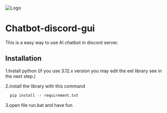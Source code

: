 
![Logo](https://cdn.discordapp.com/attachments/1169126665935405126/1220334063626358814/logo.png?ex=660e8fa9&is=65fc1aa9&hm=bddc97c91b2fc5adb823b62d6ea8627037f91dd50f025c255a399046f9e8da1f&)


# Chatbot-discord-gui 

This is a easy way to use AI chatbot in discord server.


## Installation


1.Install python (if you use 3.12.x version you may edit the eel library see in the next step.)

2.install the library with this command

```bash
  pip install -r requirement.txt
```
3.open file run.bat and have fun
    
